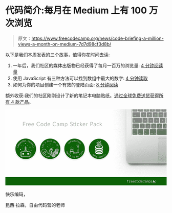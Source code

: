 # 代码简介:每月在 Medium 上有 100 万次浏览

> 原文：<https://www.freecodecamp.org/news/code-briefing-a-million-views-a-month-on-medium-7d7d98cf3d8b/>

以下是我们本周发表的三个故事，值得你花时间去读:

1.  一年后，我们社区的媒体出版物已经获得了每月一百万的浏览量: [4 分钟阅读量](http://bit.ly/2eChcMy)
2.  使用 JavaScript 有三种方法可以找到数组中最大的数字: [4 分钟读取](http://bit.ly/2dldRAI)
3.  如何为你的项目创建一个有效的登陆页面: [8 分钟阅读](http://bit.ly/2eeTgwb)

额外收获:我们的社区刚刚设计了新的笔记本电脑贴纸。[通过全球免费送货获得所有 4 款产品](http://bit.ly/2cGNEx2)。

![AKZ-YNl-9aBeAHPkJW5fu9UppFh84H6lM8BJ](img/6033eff7639388eede9ee43d359b463b.png)

快乐编码，

昆西·拉森，自由代码营的老师
